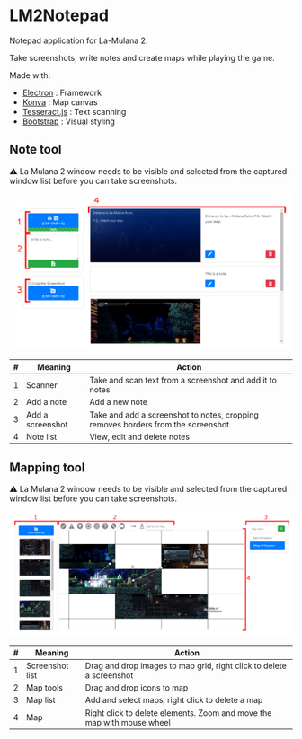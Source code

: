 # LM2Notepad
Notepad application for La-Mulana 2.

Take screenshots, write notes and create maps while playing the game.

Made with:
- [Electron](https://electronjs.org/) : Framework
- [Konva](https://konvajs.org/) : Map canvas
- [Tesseract.js](https://github.com/naptha/tesseract.js) : Text scanning
- [Bootstrap](https://getbootstrap.com/) : Visual styling

## Note tool

:warning: La Mulana 2 window needs to be visible and selected from the captured window list before you can take screenshots.

![Image of map](documents/readme_notes.png)

#|Meaning|Action
-|-|-
1 | Scanner | Take and scan text from a screenshot and add it to notes
2 | Add a note | Add a new note
3 | Add a screenshot | Take and add a screenshot to notes, cropping removes borders from the screenshot
4 | Note list | View, edit and delete notes

## Mapping tool

:warning: La Mulana 2 window needs to be visible and selected from the captured window list before you can take screenshots.

![Image of map](documents/readme_map.png)

#|Meaning|Action
-|-|-
1 | Screenshot list | Drag and drop images to map grid, right click to delete a screenshot
2 | Map tools | Drag and drop icons to map
3 | Map list | Add and select maps, right click to delete a map
4 | Map | Right click to delete elements. Zoom and move the map with mouse wheel
